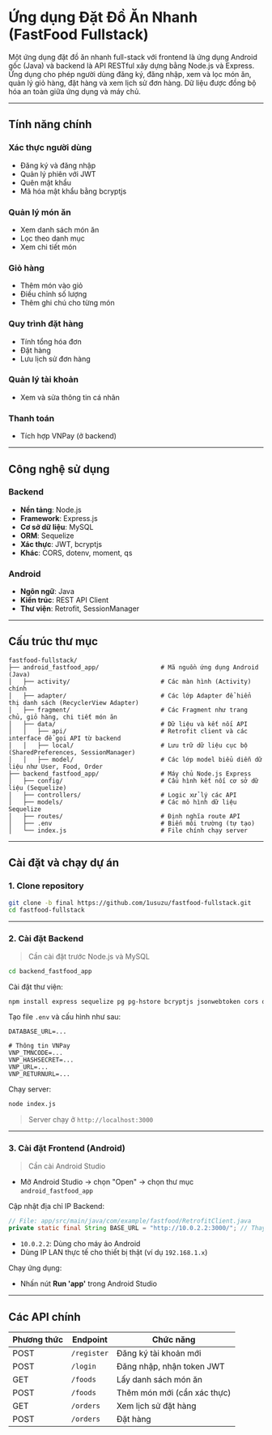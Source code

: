 # Ứng dụng Đặt Đồ Ăn Nhanh (FastFood Fullstack)

Một ứng dụng đặt đồ ăn nhanh full-stack với frontend là ứng dụng Android gốc (Java) và backend là API RESTful xây dựng bằng Node.js và Express. Ứng dụng cho phép người dùng đăng ký, đăng nhập, xem và lọc món ăn, quản lý giỏ hàng, đặt hàng và xem lịch sử đơn hàng. Dữ liệu được đồng bộ hóa an toàn giữa ứng dụng và máy chủ.

---

## Tính năng chính

### Xác thực người dùng
- Đăng ký và đăng nhập
- Quản lý phiên với JWT
- Quên mật khẩu
- Mã hóa mật khẩu bằng bcryptjs

###  Quản lý món ăn
- Xem danh sách món ăn
- Lọc theo danh mục
- Xem chi tiết món

### Giỏ hàng
- Thêm món vào giỏ
- Điều chỉnh số lượng
- Thêm ghi chú cho từng món

### Quy trình đặt hàng
- Tính tổng hóa đơn
- Đặt hàng
- Lưu lịch sử đơn hàng

### Quản lý tài khoản
- Xem và sửa thông tin cá nhân

### Thanh toán
- Tích hợp VNPay (ở backend)

---

## Công nghệ sử dụng

### Backend
- **Nền tảng**: Node.js
- **Framework**: Express.js
- **Cơ sở dữ liệu**: MySQL
- **ORM**: Sequelize
- **Xác thực**: JWT, bcryptjs
- **Khác**: CORS, dotenv, moment, qs

### Android
- **Ngôn ngữ**: Java
- **Kiến trúc**: REST API Client
- **Thư viện**: Retrofit, SessionManager

---

## Cấu trúc thư mục

```
fastfood-fullstack/
├── android_fastfood_app/                 # Mã nguồn ứng dụng Android (Java)
│   ├── activity/                         # Các màn hình (Activity) chính
│   ├── adapter/                          # Các lớp Adapter để hiển thị danh sách (RecyclerView Adapter)
│   ├── fragment/                         # Các Fragment như trang chủ, giỏ hàng, chi tiết món ăn
│   ├── data/                             # Dữ liệu và kết nối API
│   │   ├── api/                          # Retrofit client và các interface để gọi API từ backend
│   │   ├── local/                        # Lưu trữ dữ liệu cục bộ (SharedPreferences, SessionManager)
│   │   ├── model/                        # Các lớp model biểu diễn dữ liệu như User, Food, Order
├── backend_fastfood_app/                 # Máy chủ Node.js Express
│   ├── config/                           # Cấu hình kết nối cơ sở dữ liệu (Sequelize)
│   ├── controllers/                      # Logic xử lý các API
│   ├── models/                           # Các mô hình dữ liệu Sequelize
│   ├── routes/                           # Định nghĩa route API
│   ├── .env                              # Biến môi trường (tự tạo)
│   └── index.js                          # File chính chạy server
```

---

## Cài đặt và chạy dự án

### 1. Clone repository

```bash
git clone -b final https://github.com/1usuzu/fastfood-fullstack.git
cd fastfood-fullstack
```

---

### 2. Cài đặt Backend

> Cần cài đặt trước Node.js và MySQL

```bash
cd backend_fastfood_app
```

Cài đặt thư viện:
```bash
npm install express sequelize pg pg-hstore bcryptjs jsonwebtoken cors dotenv moment qs
```

Tạo file `.env` và cấu hình như sau:

```env
DATABASE_URL=...

# Thông tin VNPay
VNP_TMNCODE=...
VNP_HASHSECRET=...
VNP_URL=...
VNP_RETURNURL=...
```

Chạy server:
```bash
node index.js
```

> Server chạy ở `http://localhost:3000`

---

### 3. Cài đặt Frontend (Android)

> Cần cài Android Studio

- Mở Android Studio → chọn "Open" → chọn thư mục `android_fastfood_app`

Cập nhật địa chỉ IP Backend:
```java
// File: app/src/main/java/com/example/fastfood/RetrofitClient.java
private static final String BASE_URL = "http://10.0.2.2:3000/"; // Thay đổi IP nếu cần
```

- `10.0.2.2`: Dùng cho máy ảo Android
- Dùng IP LAN thực tế cho thiết bị thật (ví dụ `192.168.1.x`)

Chạy ứng dụng:
- Nhấn nút **Run 'app'** trong Android Studio

---

## Các API chính

| Phương thức | Endpoint      | Chức năng                    |
|-------------|----------------|------------------------------|
| POST        | `/register`    | Đăng ký tài khoản mới        |
| POST        | `/login`       | Đăng nhập, nhận token JWT    |
| GET         | `/foods`       | Lấy danh sách món ăn         |
| POST        | `/foods`       | Thêm món mới (cần xác thực)  |
| GET         | `/orders`      | Xem lịch sử đặt hàng         |
| POST        | `/orders`      | Đặt hàng                     |
